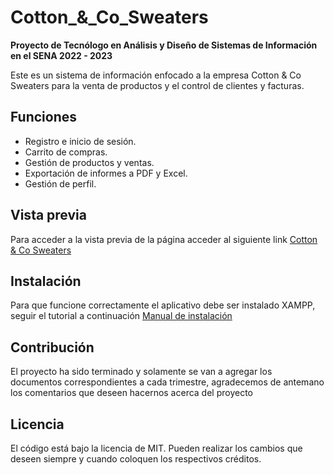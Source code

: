# Cotton_&_Co_Sweaters
**Proyecto de Tecnólogo en Análisis y Diseño de Sistemas de Información en el SENA 2022 - 2023**

Este es un sistema de información enfocado a la empresa Cotton & Co Sweaters para la venta de productos y el control de clientes y facturas.

## Funciones

- Registro e inicio de sesión.
- Carrito de compras.
- Gestión de productos y ventas.
- Exportación de informes a PDF y Excel.
- Gestión de perfil.

## Vista previa

Para acceder a la vista previa de la página acceder al siguiente link [Cotton & Co Sweaters](https://anarianowo.github.io/Cotton_-_Co_Sweaters/)

## Instalación

Para que funcione correctamente el aplicativo debe ser instalado XAMPP, seguir el tutorial a continuación [Manual de instalación](Docs/Trimestre-4/ManualDeInstalacion/Manual_de_instalaci%C3%B3n_OVA.pdf)

## Contribución

El proyecto ha sido terminado y solamente se van a agregar los documentos correspondientes a cada trimestre, agradecemos de antemano los comentarios que deseen hacernos acerca del proyecto

## Licencia

El código está bajo la licencia de MIT. Pueden realizar los cambios que deseen siempre y cuando coloquen los respectivos créditos.

